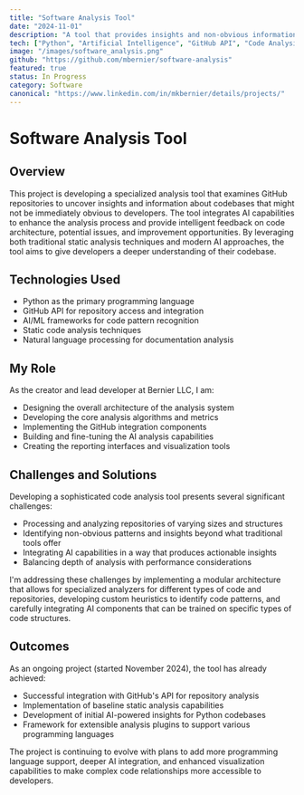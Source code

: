 ```yaml
---
title: "Software Analysis Tool"
date: "2024-11-01"
description: "A tool that provides insights and non-obvious information about GitHub repositories, integrating AI for deeper code analysis."
tech: ["Python", "Artificial Intelligence", "GitHub API", "Code Analysis"]
image: "/images/software_analysis.png"
github: "https://github.com/mbernier/software-analysis"
featured: true
status: In Progress
category: Software
canonical: "https://www.linkedin.com/in/mkbernier/details/projects/"
---
```


# Software Analysis Tool

## Overview

This project is developing a specialized analysis tool that examines GitHub repositories to uncover insights and information about codebases that might not be immediately obvious to developers. The tool integrates AI capabilities to enhance the analysis process and provide intelligent feedback on code architecture, potential issues, and improvement opportunities. By leveraging both traditional static analysis techniques and modern AI approaches, the tool aims to give developers a deeper understanding of their codebase.

## Technologies Used

- Python as the primary programming language
- GitHub API for repository access and integration
- AI/ML frameworks for code pattern recognition
- Static code analysis techniques
- Natural language processing for documentation analysis

## My Role

As the creator and lead developer at Bernier LLC, I am:
- Designing the overall architecture of the analysis system
- Developing the core analysis algorithms and metrics
- Implementing the GitHub integration components
- Building and fine-tuning the AI analysis capabilities
- Creating the reporting interfaces and visualization tools

## Challenges and Solutions

Developing a sophisticated code analysis tool presents several significant challenges:
- Processing and analyzing repositories of varying sizes and structures
- Identifying non-obvious patterns and insights beyond what traditional tools offer
- Integrating AI capabilities in a way that produces actionable insights
- Balancing depth of analysis with performance considerations

I'm addressing these challenges by implementing a modular architecture that allows for specialized analyzers for different types of code and repositories, developing custom heuristics to identify code patterns, and carefully integrating AI components that can be trained on specific types of code structures.

## Outcomes

As an ongoing project (started November 2024), the tool has already achieved:
- Successful integration with GitHub's API for repository analysis
- Implementation of baseline static analysis capabilities
- Development of initial AI-powered insights for Python codebases
- Framework for extensible analysis plugins to support various programming languages

The project is continuing to evolve with plans to add more programming language support, deeper AI integration, and enhanced visualization capabilities to make complex code relationships more accessible to developers. 